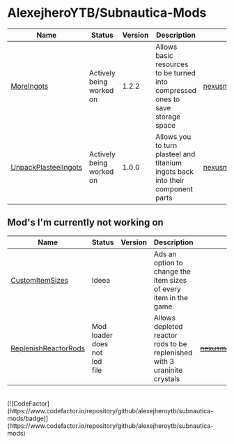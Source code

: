 # AlexejheroYTB/Subnautica-Mods 

| Name | Status | Version | Description | Download Link | 
|-|-|-|-|-|
| <a href=../MoreIngots> MoreIngots </a> | Actively being worked on | 1.2.2 | Allows basic resources to be turned into compressed ones to save storage space | <a href=https://nexusmods.com/subnautica/mods/60> nexusmods.com/subnautica/mods/60 </a> |
| <a href=../UnpackPlasteelIngots> UnpackPlasteelIngots </a> | Actively being worked on | 1.0.0 | Allows you to turn plasteel and titanium ingots back into their component parts | <a href=https://nexusmods.com/subnautica/mods/69> nexusmods.com/subnautica/mods/69 </a> |


## Mod's I'm currently not working on
| Name | Status | Version | Description | Download Link | 
|-|-|-|-|-|
| <a href=../CustomItemSizes> CustomItemSizes </a> | Ideea | | Ads an option to change the item sizes of every item in the game | |
| <a href=../ReplenishReactorRods> ReplenishReactorRods </a> | Mod loader does not lod file | | Allows depleted reactor rods to be replenished with 3 uraninite crystals | <strike><a href=https://www.nexusmods.com/subnautica/mods/62>nexusmods.com/subnautica/mods/62</a></strike> |
<br>
[![CodeFactor](https://www.codefactor.io/repository/github/alexejheroytb/subnautica-mods/badge)](https://www.codefactor.io/repository/github/alexejheroytb/subnautica-mods)
